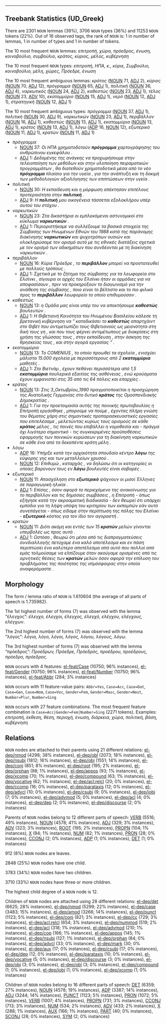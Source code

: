 

--------------------------------------------------------------------------------

## Treebank Statistics (UD_Greek)

There are 2301 `NOUN` lemmas (39%), 3706 `NOUN` types (36%) and 11253 `NOUN` tokens (22%).
Out of 16 observed tags, the rank of `NOUN` is: 1 in number of lemmas, 1 in number of types and 1 in number of tokens.

The 10 most frequent `NOUN` lemmas: <em>επιτροπή, χώρα, πρόεδρος, ένωση, κοινοβούλιο, συμβούλιο, κράτος, κύριος, μέλος, κυβέρνηση</em>

The 10 most frequent `NOUN` types:  <em>επιτροπή, ΗΠΑ, κ., κύριε, Συμβούλιο, κοινοβούλιο, μέλη, χώρες, Πρόεδρε, ένωση</em>

The 10 most frequent ambiguous lemmas: <em>κράτος</em> ([NOUN]() 71, [ADJ]() 2), <em>κύριος</em> ([NOUN]() 70, [ADJ]() 12), <em>πρόγραμμα</em> ([NOUN]() 65, [ADJ]() 1), <em>πολιτική</em> ([NOUN]() 36, [ADJ]() 4), <em>ναρκωτικός</em> ([NOUN]() 24, [ADJ]() 2), <em>καθεστώς</em> ([NOUN]() 23, [ADJ]() 1), <em>τέλος</em> ([NOUN]() 23, [ADV]() 10), <em>εκατομμύριο</em> ([NOUN]() 15, [ADJ]() 1), <em>νερό</em> ([NOUN]() 12, [ADJ]() 1), <em>στρατηγική</em> ([NOUN]() 12, [ADJ]() 1)

The 10 most frequent ambiguous types:  <em>πρόγραμμα</em> ([NOUN]() 37, [ADJ]() 1), <em>πολιτική</em> ([NOUN]() 30, [ADJ]() 9), <em>ναρκωτικών</em> ([NOUN]() 23, [ADJ]() 1), <em>περιβάλλον</em> ([NOUN]() 16, [ADJ]() 1), <em>καθεστώς</em> ([NOUN]() 13, [ADJ]() 1), <em>εκατομμύρια</em> ([NOUN]() 13, [ADJ]() 1), <em>κράτος</em> ([NOUN]() 13, [ADJ]() 1), <em>λόγω</em> ([ADP]() 16, [NOUN]() 12), <em>εξωτερικό</em> ([NOUN]() 11, [ADJ]() 1), <em>κρατών</em> ([NOUN]() 11, [ADJ]() 1)


* <em>πρόγραμμα</em>
  * [NOUN]() 37: <em>Οι ΗΠΑ χρηματοδοτούν <b>πρόγραμμα</b> χαρτογράφησης του ανθρώπινου εγκεφάλου .</em>
  * [ADJ]() 1: <em>Δεδομένης της ανάγκης να προχωρήσουμε στην τελειοποίηση των μεθόδων και στην υλοποίηση πειραματικών προγραμμάτων , θα διατεθούν χρηματοδοτικά μέσα από το νέο <b>πρόγραμμα</b> πλαίσιο για την υγεία , για την ανάπτυξη και τη δοκιμή των μεθοδολογιών αξιολόγησης των επιπτώσεων στην υγεία .</em>
* <em>πολιτική</em>
  * [NOUN]() 30: <em>Η εκπαίδευση και η μόρφωση απέκτησαν επιτέλους προτεραιότητα στην <b>πολιτική</b> .</em>
  * [ADJ]() 9: <em>Η <b>πολιτική</b> μου οικογένεια τάσσεται εξολοκλήρου υπέρ αυτού του στόχου .</em>
* <em>ναρκωτικών</em>
  * [NOUN]() 23: <em>Στα δικαστήρια οι εμπλεκόμενοι αστυνομικοί στο κύκλωμα <b>ναρκωτικών</b> .</em>
  * [ADJ]() 1: <em>Περιοριστήκαμε να συλλέξουμε τα βασικά στοιχεία της Σύμβασης των Ηνωμένων Εθνών του 1988 κατά της παράνομης διακίνησης <b>ναρκωτικών</b> και ψυχοτρόπων ουσιών και ολοκληρώσαμε τον ορισμό αυτό με τις εθνικές διατάξεις σχετικά με τον ορισμό των αδικημάτων που συνδέονται με τη διακίνηση ναρκωτικών .</em>
* <em>περιβάλλον</em>
  * [NOUN]() 16: <em>Κύριε Πρόεδρε , το <b>περιβάλλον</b> μπορεί να προστατευθεί με πολλούς τρόπους .</em>
  * [ADJ]() 1: <em>Σχετικά με το ζήτημα της σύμβασης για τα λεωφορεία στο Ελσίνκι , σίγουρα οι αρχές του Ελσίνκι ήταν οι αρμόδιες για να αποφασίσουν , πριν να προκηρύξουν το διαγωνισμό για την ανάθεση της σύμβασης , ποιο είναι το βέλτιστο και το πιο φιλικό προς το <b>περιβάλλον</b> λεωφορείο το οποίο επιθυμούσαν .</em>
* <em>καθεστώς</em>
  * [NOUN]() 13: <em>η Ομάδα μας είναι υπέρ του να αποκτήσουμε <b>καθεστώς</b> βουλευτών .</em>
  * [ADJ]() 1: <em>Η Θιβετιανή Κοινότητα του Ηνωμένου Βασιλείου κάλεσε τη βρετανική κυβέρνηση να " καταδικάσει το <b>καθεστώς</b> απαρτχάιντ στο Θιβέτ που αντιμετωπίζει τους Θιβετιανούς ως μειονότητα στη δική τους γη , και που τους φέρνει αντιμέτωπους με διακρίσεις στη χρήση της γλώσσας τους , στην εκπαίδευση , στην άσκηση της θρησκείας τους , και στην αγορά εργασίας " .</em>
* <em>εκατομμύρια</em>
  * [NOUN]() 13: <em>Το COMENIUS , το οποίο προωθεί τα σχολεία , ενισχύει μάλιστα 15.000 σχολεία με περισσότερους από 2 <b>εκατομμύρια</b> μαθητές .</em>
  * [ADJ]() 1: <em>Στο Βιετνάμ , έχουν πεθάνει περισσότερα από 1,5 <b>εκατομμύρια</b> πουλερικά εξαιτίας της ασθένειας , ενώ κρούσματα έχουν εμφανιστεί στις 35 από τις 64 πόλεις και επαρχίες .</em>
* <em>κράτος</em>
  * [NOUN]() 13: <em>Στις 3_Οκτωβρίου_1990 πραγματοποιείται η προσχώρηση της Ανατολικής Γερμανίας στο δυτικό <b>κράτος</b> της Ομοσπονδιακής Δημοκρατίας .</em>
  * [ADJ]() 1: <em>Για την προετοιμασία αυτής της ποινικής πρωτοβουλίας η Επιτροπή εργάσθηκε , μπορούμε να πούμε , έχοντας πλήρη γνώση του θέματος χάρη στις σημαντικές προπαρασκευαστικές εργασίες που επιτελέσαμε , μελετώντας κυρίως τους ορισμούς σε κάθε <b>κράτος</b> μέλος , τις ποινές που επιβάλλει η νομοθεσία και - πράγμα όχι λιγότερο σημαντικό - τις συγκεκριμένες προϋποθέσεις εφαρμογής των ποινικών κυρώσεων για τη διακίνηση ναρκωτικών σε κάθε ένα από τα δεκαπέντε κράτη μέλη .</em>
* <em>λόγω</em>
  * [ADP]() 16: <em>Υπήρξε κατά την αρχαιότητα σπουδαίο κέντρο <b>λόγω</b> της εύφορης γης και των μεταλλείων χρυσού .</em>
  * [NOUN]() 12: <em>Επιθυμώ , καταρχάς , να δηλώσω ότι οι κατηγορίες οι οποίες βαρύνουν τους εν <b>λόγω</b> βουλευτές είναι σοβαρές .</em>
* <em>εξωτερικό</em>
  * [NOUN]() 11: <em>Απασχόληση στο <b>εξωτερικό</b> ψάχνουν οι μισοί Έλληνες σε παραγωγική ηλικία .</em>
  * [ADJ]() 1: <em>Επίσης , όσον αφορά το περιεχόμενο της ανακοίνωσης για το περιβάλλον και τις δημόσιες συμβάσεις , η Επιτροπή - όπως εξήγησε κατά την ακροαματική διαδικασία - δεν θεωρεί ότι υπάρχει εμπόδιο για τη λήψη υπόψη του κριτηρίου των εκπομπών εάν αυτό συνεπάγεται - όπως είδαμε στην περίπτωση της πόλης του Ελσίνκι - <b>εξωτερικό</b> κόστος για τον ίδιο τον αγοραστή .</em>
* <em>κρατών</em>
  * [NOUN]() 11: <em>Διότι ακόμη και εντός των 15 <b>κρατών</b> μελών γίνονται υπερβολές ως προς αυτά .</em>
  * [ADJ]() 1: <em>Ωστόσο , θεωρώ ότι μέσα από τις διαπραγματεύσεις συνδιαλλαγής πετύχαμε ένα καλό αποτέλεσμα και εν πάση περιπτώσει ένα καλύτερο αποτέλεσμα από αυτό που πολλοί από εμάς τολμούσαμε να ελπίζουμε όταν ακούγαμε ορισμένες από τις αρνητικές θέσεις των <b>κρατών</b> μελών όσον αφορά την επίλυση του προβλήματος της ποιότητας της ατμόσφαιρας στην οποία αναφερόμαστε .</em>

## Morphology

The form / lemma ratio of `NOUN` is 1.610604 (the average of all parts of speech is 1.735982).

The 1st highest number of forms (7) was observed with the lemma “έλεγχος”: <em>έλεγχο, έλεγχοι, έλεγχος, έλεγχό, ελέγχου, ελέγχους, ελέγχων</em>.

The 2nd highest number of forms (7) was observed with the lemma “λόγος”: <em>λόγια, λόγο, λόγοι, λόγος, λόγου, λόγους, λόγω</em>.

The 3rd highest number of forms (7) was observed with the lemma “πρόεδρος”: <em>Προέδρων, Πρόεδρε, Πρόεδρός, προέδρου, προέδρους, πρόεδρο, πρόεδρος</em>.

`NOUN` occurs with 4 features: [el-feat/Case]() (10750; 96% instances), [el-feat/Gender]() (10750; 96% instances), [el-feat/Number]() (10750; 96% instances), [el-feat/Abbr]() (284; 3% instances)

`NOUN` occurs with 11 feature-value pairs: `Abbr=Yes`, `Case=Acc`, `Case=Dat`, `Case=Gen`, `Case=Nom`, `Case=Voc`, `Gender=Fem`, `Gender=Masc`, `Gender=Neut`, `Number=Plur`, `Number=Sing`

`NOUN` occurs with 27 feature combinations.
The most frequent feature combination is `Case=Acc|Gender=Fem|Number=Sing` (2271 tokens).
Examples: <em>επιτροπή, έκθεση, θέση, περιοχή, ένωση, διάρκεια, χώρα, πολιτική, βάση, κυβέρνηση</em>


## Relations

`NOUN` nodes are attached to their parents using 21 different relations: [el-dep/nmod]() (4298; 38% instances), [el-dep/obl]() (2073; 18% instances), [el-dep/nsubj]() (1812; 16% instances), [el-dep/obj]() (1551; 14% instances), [el-dep/conj]() (851; 8% instances), [el-dep/root]() (195; 2% instances), [el-dep/orphan]() (98; 1% instances), [el-dep/appos]() (93; 1% instances), [el-dep/xcomp]() (70; 1% instances), [el-dep/compound]() (63; 1% instances), [el-dep/vocative]() (62; 1% instances), [el-dep/acl:relcl]() (20; 0% instances), [el-dep/ccomp]() (16; 0% instances), [el-dep/parataxis]() (12; 0% instances), [el-dep/advcl]() (10; 0% instances), [el-dep/csubj]() (9; 0% instances), [el-dep/iobj]() (7; 0% instances), [el-dep/advmod]() (5; 0% instances), [el-dep/acl]() (4; 0% instances), [el-dep/dep]() (2; 0% instances), [el-dep/discourse]() (2; 0% instances)

Parents of `NOUN` nodes belong to 12 different parts of speech: [VERB]() (5516; 49% instances), [NOUN]() (4578; 41% instances), [ADJ]() (329; 3% instances), [ADV]() (323; 3% instances), [ROOT]() (195; 2% instances), [PROPN]() (104; 1% instances), [X]() (94; 1% instances), [NUM]() (82; 1% instances), [PRON]() (28; 0% instances), [CCONJ]() (2; 0% instances), [ADP]() (1; 0% instances), [DET]() (1; 0% instances)

912 (8%) `NOUN` nodes are leaves.

2848 (25%) `NOUN` nodes have one child.

3783 (34%) `NOUN` nodes have two children.

3710 (33%) `NOUN` nodes have three or more children.

The highest child degree of a `NOUN` node is 12.

Children of `NOUN` nodes are attached using 28 different relations: [el-dep/det]() (6625; 28% instances), [el-dep/nmod]() (5299; 22% instances), [el-dep/case]() (3483; 15% instances), [el-dep/amod]() (3266; 14% instances), [el-dep/punct]() (1123; 5% instances), [el-dep/conj]() (821; 3% instances), [el-dep/cc]() (729; 3% instances), [el-dep/acl:relcl]() (654; 3% instances), [el-dep/nummod]() (519; 2% instances), [el-dep/acl]() (318; 1% instances), [el-dep/advmod]() (210; 1% instances), [el-dep/cop]() (166; 1% instances), [el-dep/appos]() (145; 1% instances), [el-dep/nsubj]() (127; 1% instances), [el-dep/orphan]() (84; 0% instances), [el-dep/advcl]() (33; 0% instances), [el-dep/mark]() (30; 0% instances), [el-dep/aux]() (17; 0% instances), [el-dep/csubj]() (17; 0% instances), [el-dep/dep]() (12; 0% instances), [el-dep/parataxis]() (10; 0% instances), [el-dep/vocative]() (5; 0% instances), [el-dep/discourse]() (3; 0% instances), [el-dep/obj]() (3; 0% instances), [el-dep/obl]() (3; 0% instances), [el-dep/compound]() (1; 0% instances), [el-dep/iobj]() (1; 0% instances), [el-dep/xcomp]() (1; 0% instances)

Children of `NOUN` nodes belong to 16 different parts of speech: [DET]() (6359; 27% instances), [NOUN]() (4578; 19% instances), [ADP]() (3387; 14% instances), [ADJ]() (3244; 14% instances), [PUNCT]() (1123; 5% instances), [PRON]() (1072; 5% instances), [VERB]() (1007; 4% instances), [PROPN]() (731; 3% instances), [CCONJ]() (713; 3% instances), [NUM]() (534; 2% instances), [ADV]() (433; 2% instances), [X]() (288; 1% instances), [AUX]() (166; 1% instances), [PART]() (40; 0% instances), [SCONJ]() (28; 0% instances), [SYM]() (2; 0% instances)

